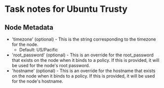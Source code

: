 # Task notes for Ubuntu Trusty

## Node Metadata

- 'timezone' (optional) - This is the string corresponding to the timezone for
  the node.
  - Default: US/Pacific
- 'root_password' (optional) - This is an override for the root_password that
  exists on the node when it binds to a policy. If this is provided, it will be
  used for the node's root password.
- 'hostname' (optional) - This is an override for the hostname that exists
  on the node when it binds to a policy. If this is provided, it will be used
  for the node's hostname.
  